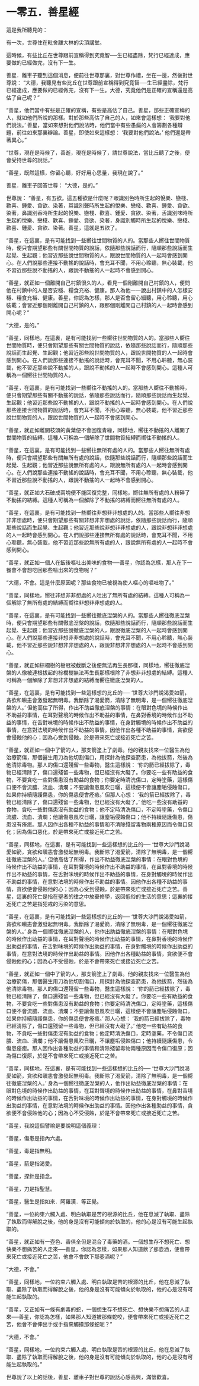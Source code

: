 # 一零五．善星經

這是我所聽見的：

有一次，世尊住在毗舍離大林的尖頂講堂。

這時候，有些比丘在世尊跟前宣稱得到究竟智──生已經盡除，梵行已經達成，應要做的已經做完，沒有下一生。

善星．離車子聽到這個消息，便前往世尊那裏，對世尊作禮，坐在一邊，然後對世尊說： “大德，我聽見有些比丘在世尊跟前宣稱得到究竟智──生已經盡除，梵行已經達成，應要做的已經做完，沒有下一生。大德，究竟他們是正確的宣稱還是高估了自己呢？”

“善星，他們當中有些是正確的宣稱，有些是高估了自己。善星，那些正確宣稱的人，就如他們所說的那樣。對於那些高估了自己的人，如來會這樣想： ‘我要對他們說法。’ 善星，當如來想對他們說法時，他們當中有些愚癡的人會籌劃各種辯題，前往如來那裏辯論。善星，即使如來這樣想： ‘我要對他們說法。’ 他們還是帶著異心。”

“世尊，現在是時候了，善逝，現在是時候了，請世尊說法，當比丘聽了之後，便會受持世尊的說話。”

“善星，既然這樣，你留心聽，好好用心思量，我現在說了。”

善星．離車子回答世尊： “大德，是的。”

世尊說： “善星，有五欲。這五種欲是什麼呢？眼識別色時所生起的悅樂、戀棧、歡喜、鍾愛、貪欲、染著，耳識別聲時所生起的悅樂、戀棧、歡喜、鍾愛、貪欲、染著，鼻識別香時所生起的悅樂、戀棧、歡喜、鍾愛、貪欲、染著，舌識別味時所生起的悅樂、戀棧、歡喜、鍾愛、貪欲、染著，身識別觸時所生起的悅樂、戀棧、歡喜、鍾愛、貪欲、染著。善星，這就是五欲了。

“善星，在這裏，是有可能找到一些嚮往世間物質的人的。當那些人嚮往世間物質時，便只會期望那些有關世間物質的說話，依隨那些說話而行，隨順那些說話而生起覺、生起觀；他習近那些說世間物質的人，跟說世間物質的人一起時會感到開心。在人們說那些連接不動搖的說話時，會充耳不聞，不用心聆聽，無心裝載，他不習近那些說不動搖的人，跟說不動搖的人一起時不會感到開心。

“善星，就正如一個離開自己村鎮很久的人，看見一個剛離開自己村鎮的人，便問他在村鎮中的人是否安穩、糧食充裕、健康。那人為他一一說出村鎮中的人怎樣安穩、糧食充裕、健康。善星，你認為怎樣，那人是否會留心細聽，用心聆聽，用心裝載；會習近那個剛離開自己村鎮的人，跟那個剛離開自己村鎮的人一起時會感到開心呢？”

“大德，是的。”

“善星，同樣地，在這裏，是有可能找到一些嚮往世間物質的人的。當那些人嚮往世間物質時，便只會期望那些有關世間物質的說話，依隨那些說話而行，隨順那些說話而生起覺、生起觀；他習近那些說世間物質的人，跟說世間物質的人一起時會感到開心。在人們說那些連接不動搖的說話時，會充耳不聞，不用心聆聽，無心裝載，他不習近那些說不動搖的人，跟說不動搖的人一起時不會感到開心。這種人可稱為一個嚮往世間物質的人。

“善星，在這裏，是有可能找到一些嚮往不動搖的人的。當那些人嚮往不動搖時，便只會期望那些有關不動搖的說話，依隨那些說話而行，隨順那些說話而生起覺、生起觀；他習近那些說不動搖的人，跟說不動搖的人一起時會感到開心。在人們說那些連接世間物質的說話時，會充耳不聞，不用心聆聽，無心裝載，他不習近那些說世間物質的人，跟說世間物質的人一起時不會感到開心。

“善星，就正如離開枝頭的黃葉便不會回復青綠，同樣地，嚮往不動搖的人離開了世間物質的結縛。這種人可稱為一個解除了世間物質結縛而嚮往不動搖的人。

“善星，在這裏，是有可能找到一些嚮往無所有處的人的。當那些人嚮往無所有處時，便只會期望那些有關無所有處的說話，依隨那些說話而行，隨順那些說話而生起覺、生起觀；他習近那些說無所有處的人，跟說無所有處的人一起時會感到開心。在人們說那些連接不動搖的說話時，會充耳不聞，不用心聆聽，無心裝載，他不習近那些說不動搖的人，跟說不動搖的人一起時不會感到開心。

“善星，就正如大石破成兩塊便不能回復完整，同樣地，嚮往無所有處的人粉碎了不動搖的結縛。這種人可稱為一個解除了不動搖的結縛而嚮往無所有處的人。

“善星，在這裏，是有可能找到一些嚮往非想非非想處的人的。當那些人嚮往非想非非想處時，便只會期望那些有關非想非非想處的說話，依隨那些說話而行，隨順那些說話而生起覺、生起觀；他習近那些說非想非非想處的人，跟說非想非非想處的人一起時會感到開心。在人們說那些連接無所有處的說話時，會充耳不聞，不用心聆聽，無心裝載，他不習近那些說無所有處的人，跟說無所有處的人一起時不會感到開心。

“善星，就正如一個人在飯後嘔吐出美味的食物──善星，你認為怎樣，那人在下一餐會不會想吃回那些嘔出來的食物呢？”

“大德，不會。這是什麼原因呢？那些食物已被視為使人嘔心的嘔吐物了。”

“善星，同樣地，嚮往非想非非想處的人吐出了無所有處的結縛。這種人可稱為一個解除了無所有處的結縛而嚮往非想非非想處的人。

“善星，在這裏，是有可能找到一些嚮往徹底湼槃的人的。當那些人嚮往徹底湼槃時，便只會期望那些有關徹底湼槃的說話，依隨那些說話而行，隨順那些說話而生起覺、生起觀；他習近那些說徹底湼槃的人，跟說徹底湼槃的人一起時會感到開心。在人們說那些連接非想非非想處的說話時，會充耳不聞，不用心聆聽，無心裝載，他不習近那些說非想非非想處的人，跟說非想非非想處的人一起時不會感到開心。

“善星，就正如棕櫚樹的樹冠被截斷之後便無法再生長那樣，同樣地，嚮往徹底湼槃的人像被連根拔起的棕櫚樹無法再生長那樣根除了非想非非想處的結縛。這種人可稱為一個解除了非想非非想處的結縛而嚮往徹底湼槃的人。

“善星，在這裏，是有可能找到一些這樣想的比丘的── ‘世尊大沙門說渴愛如箭，貪欲和瞋恚會激發起無明毒。我斷除了渴愛箭，清除了無明毒，是一個嚮往徹底湼槃的人。’ 但他高估了所得，作出不助益徹底湼槃的事情：在眼對色境的時候作出不助益的事情，在耳對聲境的時候作出不助益的事情，在鼻對香境的時候作出不助益的事情，在舌對味境的時候作出不助益的事情，在身對觸境的時候作出不助益的事情，在意對法境的時候作出不助益的事情。因他作出各種不助益的事情，貪欲便會侵蝕他的心；因為心受到侵蝕，於是帶來死亡或接近死亡之苦。

“善星，就正如一個中了箭的人，那支箭塗上了劇毒。他的親友找來一位醫生為他治療箭傷，那個醫生用刀為他切割傷口，用探針為他探查箭患，為他拔箭，然後為他清除毒物。那人的傷口還殘留一些毒物，醫生這樣說： ‘你的箭已經拔除了，毒物已經清除了，傷口還殘留一些毒物，但已經沒有大礙了。你要吃一些有助益的食物，不要貪吃一些對傷患沒有助益的食物；你要定時清洗傷口，定時塗藥，這樣傷口便不會流膿、流血、潰爛；不要讓傷患風吹日曬，這樣便不會讓塵垢侵蝕傷口。如果你持續隨護傷患，你的傷患便會痊癒。’ 但那人心想： ‘我的箭已經拔除了，毒物已經清除了，傷口還殘留一些毒物，但已經沒有大礙了。’ 他吃一些沒有助益的食物，貪吃一些對傷患沒有助益的食物；他不定時清洗傷口，不定時塗藥，令傷口流膿、流血、潰爛；他讓傷患風吹日曬，讓塵垢侵蝕傷口；他不持續隨護傷患，傷患沒有痊癒。那人因作出各種不助益的事情和不清除殘留毒物兩種原因而令傷口惡化；因為傷口惡化，於是帶來死亡或接近死亡之苦。

“善星，同樣地，在這裏，是有可能找到一些這樣想的比丘的── ‘世尊大沙門說渴愛如箭，貪欲和瞋恚會激發起無明毒。我斷除了渴愛箭，清除了無明毒，是一個嚮往徹底湼槃的人。’ 但他高估了所得，作出不助益徹底湼槃的事情：在眼對色境的時候作出不助益的事情，在耳對聲境的時候作出不助益的事情，在鼻對香境的時候作出不助益的事情，在舌對味境的時候作出不助益的事情，在身對觸境的時候作出不助益的事情，在意對法境的時候作出不助益的事情。因他作出各種不助益的事情，貪欲便會侵蝕他的心；因為心受到侵蝕，於是帶來死亡或接近死亡之苦。善星，這裏的死亡是指在聖者的律之中放棄修學，返回低俗的生活的意思；這裏的接近死亡之苦是指犯戒的污染的意思。

“善星，在這裏，是有可能找到一些這樣想的比丘的── ‘世尊大沙門說渴愛如箭，貪欲和瞋恚會激發起無明毒。我斷除了渴愛箭，清除了無明毒，是一個嚮往徹底湼槃的人。’ 身為一個嚮往徹底湼槃的人，他作出助益徹底湼槃的事情：在眼對色境的時候作出助益的事情，在耳對聲境的時候作出助益的事情，在鼻對香境的時候作出助益的事情，在舌對味境的時候作出助益的事情，在身對觸境的時候作出助益的事情，在意對法境的時候作出助益的事情。因他作出各種助益的事情，貪欲便不會侵蝕他的心；因為心不受侵蝕，於是不會帶來死亡或接近死亡之苦。

“善星，就正如一個中了箭的人，那支箭塗上了劇毒。他的親友找來一位醫生為他治療箭傷，那個醫生用刀為他切割傷口，用探針為他探查箭患，為他拔箭，然後為他清除毒物。那人的傷口還殘留一些毒物，醫生這樣說： ‘你的箭已經拔除了，毒物已經清除了，傷口還殘留一些毒物，但已經沒有大礙了。你要吃一些有助益的食物，不要貪吃一些對傷患沒有助益的食物；你要定時清洗傷口，定時塗藥，這樣傷口便不會流膿、流血、潰爛；不要讓傷患風吹日曬，這樣便不會讓塵垢侵蝕傷口。如果你持續隨護傷患，你的傷患便會痊癒。’ 那人心想： ‘我的箭已經拔除了，毒物已經清除了，傷口還殘留一些毒物，但已經沒有大礙了。’ 他吃一些有助益的食物，不貪吃一些對傷患沒有助益的食物；他定時清洗傷口，定時塗藥，不令傷口流膿、流血、潰爛；他不讓傷患風吹日曬，不讓塵垢侵蝕傷口；他持續隨護傷患，令傷患痊癒。那人因作出各種助益的事情和清除殘留毒物兩種原因而令傷口復原；因為傷口復原，於是不會帶來死亡或接近死亡之苦。

“善星，同樣地，在這裏，是有可能找到一些這樣想的比丘的── ‘世尊大沙門說渴愛如箭，貪欲和瞋恚會激發起無明毒。我斷除了渴愛箭，清除了無明毒，是一個嚮往徹底湼槃的人。’ 身為一個嚮往徹底湼槃的人，他作出助益徹底湼槃的事情：在眼對色境的時候作出助益的事情，在耳對聲境的時候作出助益的事情，在鼻對香境的時候作出助益的事情，在舌對味境的時候作出助益的事情，在身對觸境的時候作出助益的事情，在意對法境的時候作出助益的事情。因他作出各種助益的事情，貪欲便不會侵蝕他的心；因為心不受侵蝕，於是不會帶來死亡或接近死亡之苦。

“善星，我說這個譬喻是要說明這個義理：

“善星，傷患是指內六處。

“善星，毒是指無明。

“善星，箭是指渴愛。

“善星，探針是指念。

“善星，刀是指聖慧。

“善星，醫生是指如來．阿羅漢．等正覺。

“善星，一位約束六觸入處、明白執取是苦的根源的比丘，他在息滅了執取、盡除了執取而得解脫之後，他的身是沒有可能傾向於執取的，他的心是沒有可能生起執取的。

“善星，就正如有一壺色、香俱全但是混合了毒藥的酒。一個想生存不想死亡、想快樂不想痛苦的人走來──善星，你認為怎樣，如果那人知道飲了那壺酒，便會帶來死亡或接近死亡之苦，他會不會飲下那壺酒呢？”

“大德，不會。”

“善星，同樣地，一位約束六觸入處、明白執取是苦的根源的比丘，他在息滅了執取、盡除了執取而得解脫之後，他的身是沒有可能傾向於執取的，他的心是沒有可能生起執取的。

“善星，又正如有一條有劇毒的蛇，一個想生存不想死亡、想快樂不想痛苦的人走來──善星，你認為怎樣，如果那人知道被那條蛇咬，便會帶來死亡或接近死亡之苦，他會不會伸出手或手指來觸摸那條蛇呢？”

“大德，不會。”

“善星，同樣地，一位約束六觸入處、明白執取是苦的根源的比丘，他在息滅了執取、盡除了執取而得解脫之後，他的身是沒有可能傾向於執取的，他的心是沒有可能生起執取的。”

世尊說了以上的話後，善星．離車子對世尊的說話心感高興，滿懷歡喜。 

